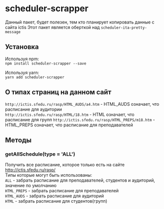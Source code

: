 # scheduler-scrapper
Данный пакет, будет полезен, тем кто планирует копировать данные с сайта ictis
Этот пакет является оберткой над `scheduler-ita-pretty-message`

## Установка 
Используя npm:    
`npm install scheduler-scrapper --save`

Используя yarn:     
`yarn add scheduler-scrapper`

## О типах страниц на данном сайт

`http://ictis.sfedu.ru/rasp/HTML_AUDS/a4.htm` - HTML_AUDS означает, что расписание для аудитории  
`http://ictis.sfedu.ru/rasp/HTML/18.htm`  - HTML означает, что расписание для групп 
`http://ictis.sfedu.ru/rasp/HTML_PREPS/m18.htm` - HTML_PREPS означает, что расписание для преподавателей 


## Методы 

### getAllSchedule(type = 'ALL') 
Получить все расписание, которое только есть на сайте http://ictis.sfedu.ru/rasp/   
Типы которые могут быть использованы:    
`ALL` - забрать расписание для преподавателей, студентов и аудиторий, значение по умолчанию    
`HTML_PREPS` - забрать расписание для преподавателей     
`HTML_AUDS` - забрать расписание для аудиторий    
`HTML` - забрать расписание для студентов(групп)  



